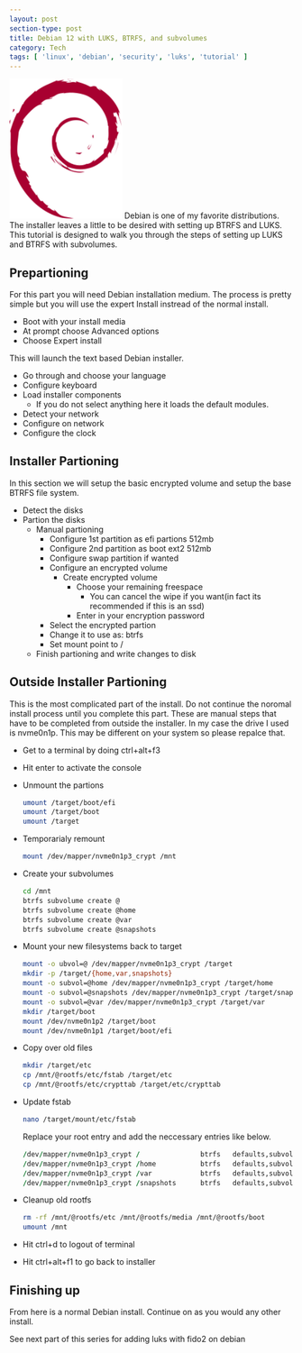 ```yaml
---
layout: post
section-type: post
title: Debian 12 with LUKS, BTRFS, and subvolumes
category: Tech
tags: [ 'linux', 'debian', 'security', 'luks', 'tutorial' ]
---
```

<img class="floatimageleft borderless" src="/img/debianlogo.svg"  width="200px" /> Debian is one of my favorite distributions.  The installer leaves a little to be desired with setting up BTRFS and LUKS.  This tutorial is designed to walk you through the steps of setting up LUKS and BTRFS with subvolumes.   

## Prepartioning
For this part you will need Debian installation medium.  The process is pretty simple but you will use the expert Install instread of the normal install.

* Boot with your install media
* At prompt choose Advanced options
* Choose Expert install

This will launch the text based Debian installer.
* Go through and choose your language
* Configure keyboard
* Load installer components
  *  If you do not select anything here it loads the default modules.
* Detect your network
* Configure on network
* Configure the clock

## Installer Partioning
In this section we will setup the basic encrypted volume and setup the base BTRFS file system.

* Detect the disks
* Partion the disks
  * Manual partioning
    * Configure 1st partition as efi partions 512mb
    * Configure 2nd partition as boot ext2 512mb
    * Configure swap partition if wanted
    * Configure an encrypted volume
      * Create encrypted volume
        * Choose your remaining freespace
          * You can cancel the wipe if you want(in fact its recommended if this is an ssd)
        * Enter in your encryption password
    * Select the encrypted partion
    * Change it to use as: btrfs
    * Set mount point to /
  * Finish partioning and write changes to disk

## Outside Installer Partioning
This is the most complicated part of the install.  Do not continue the noromal install process until you complete this part.  These are manual steps that have to be completed from outside the installer.  In my case the drive I used is nvme0n1p.  This may be different on your system so please repalce that.
* Get to a terminal by doing ctrl+alt+f3
* Hit enter to activate the console
* Unmount the partions
  ```bash
  umount /target/boot/efi
  umount /target/boot
  umount /target
  ```
* Temporarialy remount
  ```bash
  mount /dev/mapper/nvme0n1p3_crypt /mnt
  ```
* Create your subvolumes  
  ```bash
  cd /mnt
  btrfs subvolume create @
  btrfs subvolume create @home
  btrfs subvolume create @var
  btrfs subvolume create @snapshots
  ```
* Mount your new filesystems back to target
  ```bash
  mount -o ubvol=@ /dev/mapper/nvme0n1p3_crypt /target
  mkdir -p /target/{home,var,snapshots}
  mount -o subvol=@home /dev/mapper/nvme0n1p3_crypt /target/home
  mount -o subvol=@snapshots /dev/mapper/nvme0n1p3_crypt /target/snapshots
  mount -o subvol=@var /dev/mapper/nvme0n1p3_crypt /target/var
  mkdir /target/boot
  mount /dev/nvme0n1p2 /target/boot
  mount /dev/nvme0n1p1 /target/boot/efi 
  ```
* Copy over old files
  ```bash
  mkdir /target/etc
  cp /mnt/@rootfs/etc/fstab /target/etc
  cp /mnt/@rootfs/etc/crypttab /target/etc/crypttab
  ```
* Update fstab
  ```bash
  nano /target/mount/etc/fstab
  ```
  Replace your root entry and add the neccessary entries like below.
  ```f
  /dev/mapper/nvme0n1p3_crypt /               btrfs   defaults,subvol=@ 0       0
  /dev/mapper/nvme0n1p3_crypt /home           btrfs   defaults,subvol=@home 0       0
  /dev/mapper/nvme0n1p3_crypt /var            btrfs   defaults,subvol=@var 0       0
  /dev/mapper/nvme0n1p3_crypt /snapshots      btrfs   defaults,subvol=@snapshots 0       0
  ```
* Cleanup old rootfs
  ```bash
  rm -rf /mnt/@rootfs/etc /mnt/@rootfs/media /mnt/@rootfs/boot
  umount /mnt
  ```

* Hit ctrl+d to logout of terminal
* Hit ctrl+alt+f1 to go back to installer

## Finishing up
From here is a normal Debian install.  Continue on as you would any other install.

See next part of this series for adding luks with fido2 on debian

